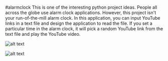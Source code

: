 #alarmclock
This is one of the interesting python project ideas.
People all across the globe use alarm clock applications. 
However, this project isn't your run-of-the-mill alarm clock. In this application, you can 
input YouTube links in a text file and design the application to read the file.
If you set a particular time in the alarm clock, it will pick a random YouTube link from the 
text file and play the YouTube video.






![alt text](https://github.com/sangeetaPalankar/python-alarmclock/blob/main/alarmC1.png?raw=true)

![alt text](https://github.com/sangeetaPalankar/python-alarmclock/blob/main/alarmC2.png?raw=true)
